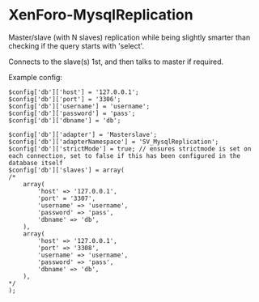# XenForo-MysqlReplication

Master/slave (with N slaves) replication while being slightly smarter than checking if the query starts with 'select'.

Connects to the slave(s) 1st, and then talks to master if required.


Example config:
```
$config['db']['host'] = '127.0.0.1';
$config['db']['port'] = '3306';
$config['db']['username'] = 'username';
$config['db']['password'] = 'pass';
$config['db']['dbname'] = 'db';

$config['db']['adapter'] = 'Masterslave';
$config['db']['adapterNamespace'] = 'SV_MysqlReplication';
$config['db']['strictMode'] = true; // ensures strictmode is set on each connection, set to false if this has been configured in the database itself
$config['db']['slaves'] = array(
/*
    array(
        'host' => '127.0.0.1',
        'port' = '3307',
        'username' => 'username',
        'password' => 'pass',
        'dbname' => 'db',
    ),
    array(
        'host' => '127.0.0.1',
        'port' => '3308',
        'username' => 'username',
        'password' => 'pass',
        'dbname' => 'db',
    ),
*/    
);
```
